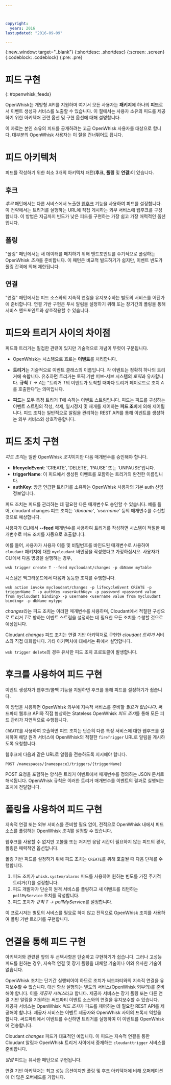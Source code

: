 ```yaml
---



copyright:
  years: 2016
lastupdated: "2016-09-09"

---
```


{:new_window: target="_blank"}
{:shortdesc: .shortdesc}
{:screen: .screen}
{:codeblock: .codeblock}
{:pre: .pre}

# 피드 구현
{: #openwhisk_feeds}


OpenWhisk는 개방형 API를 지원하며 여기서 모든 사용자는 **패키지**에 하나의 **피드**로서 이벤트 생성자 서비스를 노출할 수 있습니다. 이 절에서는 사용자 소유의 피드를 제공하기 위한 아키텍처 관련 옵션 및 구현 옵션에 대해 설명합니다. 

이 자료는 본인 소유의 피드를 공개하려는 고급 OpenWhisk 사용자를 대상으로 합니다. 대부분의 OpenWhisk 사용자는 이 절을 건너뛰어도 됩니다. 

# 피드 아키텍처

피드를 작성하기 위한 최소 3개의 아키텍처 패턴(**후크**, **폴링** 및 **연결**)이 있습니다. 

## 후크
*후크* 패턴에서는 다른 서비스에서 노출한 [웹후크](https://en.wikipedia.org/wiki/Webhook) 기능을 사용하여 피드를 설정합니다. 이 전략에서는 트리거를 실행하는 URL에 직접 게시하는 외부 서비스에 웹후크를 구성합니다. 이 방법은 지금까지 빈도가 낮은 피드를 구현하는 가장 쉽고 가장 매력적인 옵션입니다.

## 폴링
"폴링" 패턴에서는 새 데이터를 페치하기 위해 엔드포인트를 주기적으로 폴링하는 OpenWhisk *조치*를 준비합니다.
이 패턴은 비교적 빌드하기가 쉽지만, 이벤트 빈도가 폴링 간격에 의해 제한됩니다. 

## 연결
"연결" 패턴에서는 피드 소스와의 지속적 연결을 유지보수하는 별도의 서비스를 어딘가에 준비합니다. 연결 기반 구현은 푸시 알림을 설정하기 위해 또는 장기간의 폴링을 통해 서비스 엔드포인트와 상호작용할 수 있습니다. 


# 피드와 트리거 사이의 차이점

피드와 트리거는 밀접한 관련이 있지만 기술적으로 개념이 뚜렷이 구분됩니다.    

- OpenWhisk는 시스템으로 흐르는 **이벤트**를 처리합니다. 

- **트리거**는 기술적으로 이벤트 클래스의 이름입니다. 각 이벤트는 정확히 하나의 트리거에 속합니다. 유추하면 트리거는 토픽 기반 퍼브-서브 시스템의 *토픽*과
유사합니다. **규칙** *T -> A*는 "트리거 *T*의 이벤트가 도착할 때마다 트리거 페이로드로 조치 *A*를 호출한다"는 의미입니다.

- **피드**는 모두 특정 트리거 *T*에 속하는 이벤트 스트림입니다. 피드는 피드를 구성하는 이벤트 스트림의 작성, 삭제, 일시정지 및 재개를 제어하는 **피드 조치**에 의해 제어됩니다. 피드 조치는 일반적으로 알림을 관리하는 REST API를 통해 이벤트를 생성하는 외부 서비스와 상호작용합니다. 

#  피드 조치 구현

*피드 조치*는 일반 OpenWhisk *조치*이지만 다음 매개변수를 승인해야 합니다. 
* **lifecycleEvent**: 'CREATE', 'DELETE', 'PAUSE' 또는 'UNPAUSE'입니다.
* **triggerName**: 이 피드에서 생성된 이벤트를 포함하는 트리거의 완전한 이름입니다. 
* **authKey**: 방금 언급한 트리거를 소유하는 OpenWhisk 사용자의 기본 auth 신임 정보입니다. 

피드 조치는 피드를 관리하는 데 필요한 다른 매개변수도 승인할 수 있습니다. 예를 들어, cloudant changes 피드 조치는 *'dbname'*, *'username'* 등의 매개변수를 수신할 것으로 예상합니다. 

사용자가 CLI에서 **--feed** 매개변수를 사용하여 트리거를 작성하면 시스템이 적절한 매개변수로 피드 조치를 자동으로 호출합니다. 

예를 들어, 사용자가 사용자 이름 및 비밀번호를 바인드된 매개변수로 사용하여 `cloudant` 패키지에
대한 `mycloudant` 바인딩을 작성했다고 가정하십시오. 사용자가 CLI에서 다음 명령을 실행하는 경우,

`wsk trigger create T --feed mycloudant/changes -p dbName myTable`

시스템은 백그라운드에서 다음과 동등한 조치를 수행합니다. 

`wsk action invoke mycloudant/changes -p lifecycleEvent CREATE -p triggerName T -p authKey <userAuthKey> -p password <password value from mycloudant binding> -p username <username value from mycloudant binding> -p dbName mytype`

*changes*라는 피드 조치는 이러한 매개변수를 사용하며, Cloudant에서 적절한 구성으로 트리거 *T*로 향하는 이벤트 스트림을 설정하는 데 필요한 모든 조치를 수행할 것으로 예상됩니다.     

Cloudant *changes* 피드 조치는 연결 기반 아키텍처로 구현한 *cloudant 트리거* 서비스와 직접 대화합니다. 기타 아키텍처에 대해서는 뒤에서 설명합니다. 

`wsk trigger delete`의 경우 유사한 피드 조치 프로토콜이 발생합니다.     

# 후크를 사용하여 피드 구현

이벤트 생성자가 웹후크/콜백 기능을 지원하면 후크를 통해 피드를 설정하기가 쉽습니다. 

이 방법을 사용하면 OpenWhisk 외부에 지속적 서비스를 준비할 *필요가 없습니다*. 써드파티 웹후크 API와
직접 협상하는 Stateless OpenWhisk *피드 조치*를 통해 모든 피드 관리가 자연적으로 수행됩니다. 

`CREATE`를 사용하여 호출하면 피드 조치는 단순히 다른 특정 서비스에 대한 웹후크를 설치하여 해당 원격 서비스에 OpenWhisk의 적절한 `fireTrigger` URL로 알림을 게시하도록 요청합니다. 

웹후크에 다음과 같은 URL로 알림을 전송하도록 지시해야 합니다. 

`POST /namespaces/{namespace}/triggers/{triggerName}`

POST 요청을 포함하는 양식은 트리거 이벤트에서 매개변수를 정의하는 JSON 문서로 해석됩니다.
OpenWhisk 규칙은 이러한 트리거 매개변수를 이벤트의 결과로 실행되는 조치에 전달합니다. 

# 폴링을 사용하여 피드 구현

지속적 연결 또는 외부 서비스를 준비할 필요 없이, 전적으로 OpenWhisk 내에서 피드 소스를 폴링하는 OpenWhisk *조치*를 설정할 수 있습니다. 

웹후크를 사용할 수 없지만 고볼륨 또는 저지연 응답 시간이 필요하지 않는 피드의 경우, 폴링은 매력적인 옵션입니다. 

폴링 기반 피드를 설정하기 위해 피드 조치는 `CREATE`를 위해 호출될 때 다음 단계를 수행합니다. 

1.   피드 조치가 `whisk.system/alarms` 피드를 사용하여 원하는 빈도를 가진 주기적 트리거(*T*)를 설정합니다. 
2.   피드 개발자가 단순히 원격 서비스를 폴링하고 새 이벤트를 리턴하는 `pollMyService` 조치를 작성합니다. 
3.  피드 조치가 *규칙* *T -> pollMyService*를 설정합니다. 

이 프로시저는 별도의 서비스를 필요로 하지 않고 전적으로 OpenWhisk 조치를 사용하여 폴링 기반 트리거를 구현합니다. 

# 연결을 통해 피드 구현

아키텍처와 관련된 앞의 두 선택사항은 단순하고 구현하기가 쉽습니다. 그러나 고성능 피드를 원하는 경우, 지속적 연결 및 장기 폴링을 대체할 기술이나 이와 유사한 기술이 없습니다. 

OpenWhisk 조치는 단기간 실행되어야 하므로 조치가 써드파티와의 지속적 연결을 유지보수할 수 없습니다. 대신 항상 실행되는
별도의 서비스(OpenWhisk 외부의)를 준비해야 합니다. 이를 *제공자 서비스*라고 합니다. 제공자 서비스는 장기 폴링 또는 다른 연결 기반 알림을 지원하는 써드파티 이벤트 소스와의 연결을 유지보수할 수 있습니다.    
제공자 서비스는 OpenWhisk *피드 조치*가 피드를 제어하는 데 필요한 REST API를 제공해야 합니다. 제공자 서비스는 이벤트 제공자와 OpenWhisk 사이의 프록시 역할을 합니다. 써드파티에서 이벤트를 수신하면 트리거를 실행하여 이 이벤트를 OpenWhisk에 전송합니다. 

Cloudant *changes* 피드가 대표적인 예입니다. 이 피드는 지속적 연결을 통한 Cloudant 알림과 OpenWhisk 트리거 사이에서 중재하는 `cloudanttrigger` 서비스를 준비합니다. 

*알람* 피드는 유사한 패턴으로 구현됩니다. 

연결 기반 아키텍처는 최고 성능 옵션이지만 폴링 및 후크 아키텍처에 비해 오퍼레이션에 더 많은 오버헤드를 가합니다.    
